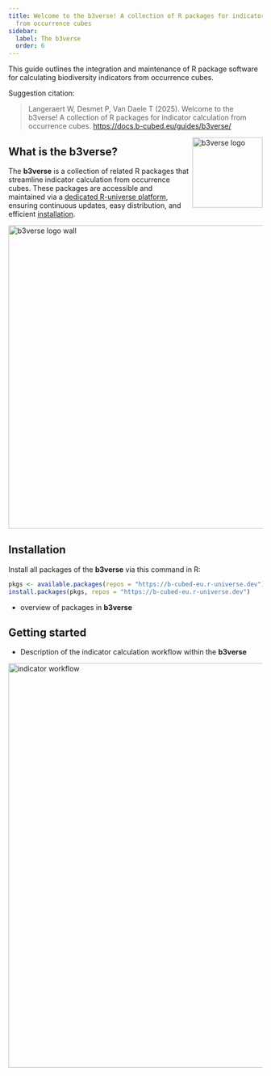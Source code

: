 ```yaml
---
title: Welcome to the b3verse! A collection of R packages for indicator calculation
  from occurrence cubes
sidebar:
  label: The b3verse
  order: 6
---
```


This guide outlines the integration and maintenance of R package software for calculating biodiversity indicators from occurrence cubes.

Suggestion citation:

> Langeraert W, Desmet P, Van Daele T (2025). Welcome to the b3verse! A collection of R packages for indicator calculation from occurrence cubes. <https://docs.b-cubed.eu/guides/b3verse/>

<a href="https://b-cubed-eu.r-universe.dev/"><img src="/guides/b3verse/b3verse_logo.png" align="right" width="139" alt="b3verse logo" /></a>

## What is the b3verse?

The **b3verse** is a collection of related R packages that streamline indicator calculation from occurrence cubes. These packages are accessible and maintained via a [dedicated R-universe platform](https://b-cubed-eu.r-universe.dev/), ensuring continuous updates, easy distribution, and efficient [installation](#installation).

<img src="/guides/b3verse/logo_wall.png" align="center" alt="b3verse logo wall" width="600"/>

## Installation

Install all packages of the **b3verse** via this command in R:

```r
pkgs <- available.packages(repos = "https://b-cubed-eu.r-universe.dev")[, "Package"]
install.packages(pkgs, repos = "https://b-cubed-eu.r-universe.dev")
```

- overview of packages in **b3verse**

## Getting started

- Description of the indicator calculation workflow within the **b3verse**

<img src="/guides/b3verse/indicator_workflow.png" align="middle" alt="indicator workflow" width="800"/>

